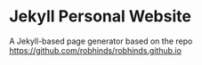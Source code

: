 # Jekyll Personal Website
A Jekyll-based page generator based on the repo https://github.com/robhinds/robhinds.github.io
